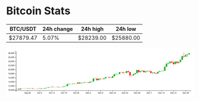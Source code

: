 # Bitcoin Stats

BTC/USDT|24h change|24h high|24h low|
|---|---|---|---|
|$27879.47|5.07%|$28239.00|$25880.00|

<img src="./chart.svg">
